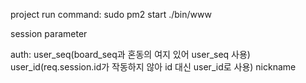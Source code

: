 project run command: sudo pm2 start ./bin/www

session parameter

auth:
user_seq(board_seq과 혼동의 여지 있어 user_seq 사용)
user_id(req.session.id가 작동하지 않아 id 대신 user_id로 사용)
nickname
